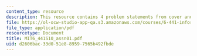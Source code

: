 ```yaml
---
content_type: resource
description: This resource contains 4 problem statements from cover and thomas.
file: https://ol-ocw-studio-app-qa.s3.amazonaws.com/courses/6-441-information-theory-spring-2010/d2606bac33d051e889597565b492fbde_MIT6_441S10_assn01.pdf
file_type: application/pdf
resourcetype: Document
title: MIT6_441S10_assn01.pdf
uid: d2606bac-33d0-51e8-8959-7565b492fbde
---
```

